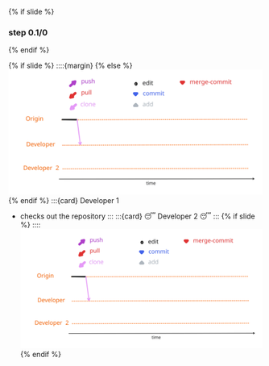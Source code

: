 {% if slide %}
### step 0.1/0
{% endif %}

{% if slide %}
::::{margin}
{% else %}
![cycle init](figures/cycle_initial.svg)
{% endif %}
:::{card} Developer 1
- checks out the repository
:::
:::{card} 😴 Developer 2 😴
:::
{% if slide %}
::::
![cycle init](figures/cycle_initial.svg)
{% endif %}

